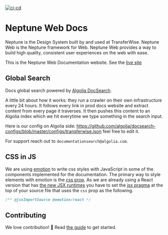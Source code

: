 [![ci-cd](https://github.com/transferwise/neptune-web/actions/workflows/ci-cd.yml/badge.svg)](https://github.com/transferwise/neptune-web/actions)

# Neptune Web Docs

Neptune is the Design System built by and used at TransferWise. Neptune Web is the Neptune framework for Web. Neptune Web provides a way to build high quality, consistent user experiences on the web with ease.

This is the Neptune Web Documentation website. See the [live site](https://transferwise.github.io/neptune-web)

## Global Search

Docs global search powered by [Algolia DocSearch](https://docsearch.algolia.com).

A little bit about how it works: they run a crawler on their own infrastructure every 24 hours. It follows every link in prod docs website and extract content from every page it traverses. It then pushes this content to an Algolia index which we hit everytime we type something in the search input.

Here is our config on Algolia side: https://github.com/algolia/docsearch-configs/blob/master/configs/transferwise.json feel free to edit it.

For support reach out to `documentationsearch@algolia.com`.

## CSS in JS

We are using [emotion](https://emotion.sh/docs/introduction) to write css styles with JavaScript in some of the components implemented for the documentation. The primary way to style elements with emotion is the [css prop](https://emotion.sh/docs/css-prop). As we are already using a React version that has [the new JSX runtimes](https://reactjs.org/blog/2020/09/22/introducing-the-new-jsx-transform.html) you have to set the [jsx pragma](https://emotion.sh/docs/css-prop#jsx-pragma) at the top of your source file that uses the `css` prop as the following.

```javascript
/** @jsxImportSource @emotion/react */
```

## Contributing

We love contribution! 🙏 Read [the guide](https://github.com/transferwise/neptune-web/blob/main/CONTRIBUTING.md) to get started.
